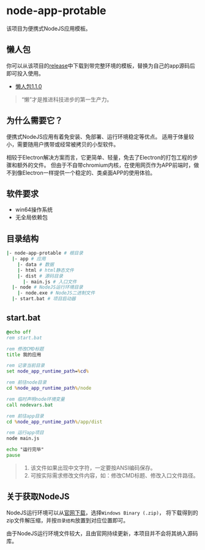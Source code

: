 # node-app-protable

该项目为便携式NodeJS应用模板。

## 懒人包

你可以从该项目的[release](https://github.com/yuri2peter/node-app-protable/releases)中下载到带完整环境的模板，替换为自己的app源码后即可投入使用。
- [懒人包1.1.0](https://github.com/yuri2peter/node-app-protable/releases/tag/1.1.0) 
> “懒”才是推进科技进步的第一生产力。

## 为什么需要它？

便携式NodeJS应用有着免安装、免部署、运行环境稳定等优点。
适用于体量较小，需要随用户携带或经常被拷贝的小型软件。

相较于Electron解决方案而言，它更简单、轻量，免去了Electron的打包工程的步骤和额外的文件。
但由于不自带chromium内核，在使用网页作为APP前端时，做不到像Electron一样提供一个稳定的、类桌面APP的使用体验。

## 软件要求

- win64操作系统
- 无全局依赖包

## 目录结构

```bash
|- node-app-protable # 根目录
  |- app # 应用
    |- data # 数据
    |- html # html静态文件
    |- dist # 源码目录
      |- main.js # 入口文件
  |- node # NodeJS运行环境目录
    |- node.exe # NodeJS二进制文件
  |- start.bat # 项目启动器
```

## start.bat

```bat
@echo off
rem start.bat

rem 修改CMD标题
title 我的应用

rem 记录当前目录
set node_app_runtime_path=%cd%

rem 前往node目录
cd %node_app_runtime_path%/node

rem 临时声明node环境变量
call nodevars.bat

rem 前往app目录
cd %node_app_runtime_path%/app/dist

rem 运行app项目
node main.js

echo "运行完毕"
pause
```

> 1. 该文件如果出现中文字符，一定要按ANSI编码保存。
> 2. 可按实际需求修改文件内容，如：修改CMD标题、修改入口文件路径。

## 关于获取NodeJS

NodeJS运行环境可以从[官网下载](https://nodejs.org/en/download/)，选择`Windows Binary (.zip)`，
将下载得到的zip文件解压缩，并按`目录结构`放置到对应位置即可。

由于NodeJS运行环境文件较大，且由官网持续更新，本项目并不会将其纳入源码库。
